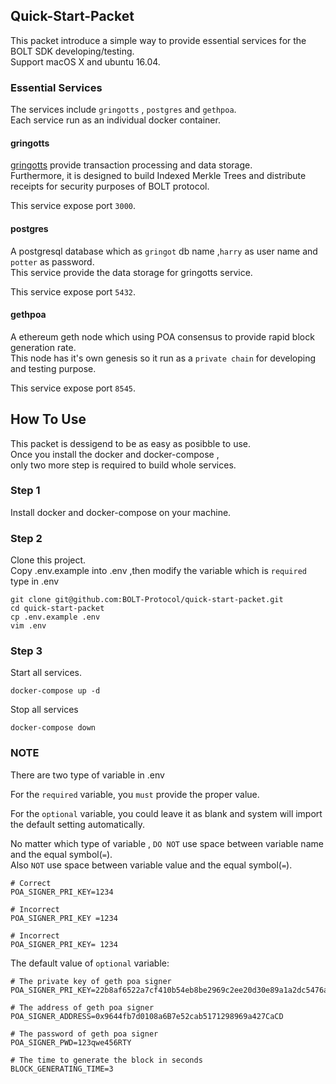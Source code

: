 ## Quick-Start-Packet ##
This packet introduce a simple way to provide essential services for the BOLT SDK developing/testing.  
Support macOS X and ubuntu 16.04.

### Essential Services ###
The services include ```gringotts``` , ```postgres``` and ```gethpoa```.  
Each service run as an individual docker container.

#### gringotts ####
[gringotts](https://github.com/BOLT-Protocol/gringotts) provide transaction processing and data storage.  
Furthermore, it is designed to build Indexed Merkle Trees and distribute receipts for security purposes of BOLT protocol. 

This service expose port ```3000```. 

#### postgres ####
A postgresql database which as ```gringot``` db name ,```harry``` as user name and ```potter``` as password.  
This service provide the data storage for gringotts service.   

This service expose port ```5432```.

#### gethpoa ####
A ethereum geth node which using POA consensus to provide rapid block generation rate.   
This node has it's own genesis so it run as a ```private chain``` for developing and testing purpose.

This service expose port ```8545```.

## How To Use ##
This packet is dessigend to be as easy as posibble to use.  
Once you install the docker and docker-compose ,  
only two more step is required to build whole services.

### Step 1 ###
Install docker and docker-compose on your machine.

### Step 2 ###
Clone this project.  
Copy .env.example into .env ,then modify the variable which is ```required``` type in .env
```
git clone git@github.com:BOLT-Protocol/quick-start-packet.git 
cd quick-start-packet
cp .env.example .env
vim .env
```

### Step 3 ###
Start all services.
```
docker-compose up -d
```

Stop all services
```
docker-compose down
```

### NOTE ###
There are two type of variable in .env

For the ```required``` variable, you ```must``` provide the proper value.

For the ```optional``` variable, you could leave it as blank and system will import the default setting automatically.

No matter which type of variable , ```DO NOT``` use space between variable name and the equal symbol(```=```).   
Also ```NOT``` use space between variable value and the equal symbol(```=```).

```
# Correct
POA_SIGNER_PRI_KEY=1234

# Incorrect
POA_SIGNER_PRI_KEY =1234

# Incorrect
POA_SIGNER_PRI_KEY= 1234
```

The default value of ```optional``` variable:
```
# The private key of geth poa signer
POA_SIGNER_PRI_KEY=22b8af6522a7cf410b54eb8be2969c2ee20d30e89a1a2dc5476a8cccc1be8592

# The address of geth poa signer
POA_SIGNER_ADDRESS=0x9644fb7d0108a6B7e52cab5171298969a427CaCD

# The password of geth poa signer
POA_SIGNER_PWD=123qwe456RTY

# The time to generate the block in seconds
BLOCK_GENERATING_TIME=3
```